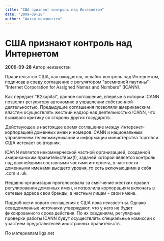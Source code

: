 ```yaml
---
title: "США признают контроль над Интернетом"
date: "2009-09-28"
author: "Автор неизвестен"
---
```


# США признают контроль над Интернетом

**2009-09-28** Автор неизвестен

Правительство США, как ожидается, ослабит контроль над Интернетом, подписав в среду соглашение с регулятором "всемирной паутины" "Internet Corporation for Assigned Names and Numbers" (ICANN).

Как передает "K2kapital", данное соглашение, впервые в истории ICANN позволит регулятору автономию в управлении собственной деятельностью. Предыдущие соглашения позволяли американским властям осуществлять жесткий надзор над деятельностью ICANN, что вызывало критику со стороны других государств.

Действующее в настоящее время соглашение между Интеренет-корпорацией доменных имен и номеров ICANN и национальным управлением телекоммуникаций и информации министерства торговли США истекает во вторник.

ICANN является некоммерческой частной организацией, созданной американским правительством(!), задачей которой является контроль над важнейшими составными частями интернета, в частности - доменными именами высшего уровня, то есть включающими в себя .com и .uk.

Недавно организация проголосовала за смягчение жестких правил регулирования доменных имен, и позволила корпорациям включать в сетевые адреса свои бренды, а частным лицам - свои имена.

Подробности нового соглашения с США пока неизвестны. Однако осведомленные источники утверждают, что у него не будет фиксированного срока действия. По их сведениям, регулярные проверки работы ICANN будут осуществлять специальные комиссии с участием представителей иностранных правительств.

По материалам liga.net